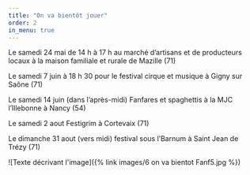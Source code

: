 ```yaml
---
title: "On va bientôt jouer"
order: 2
in_menu: true
---
```

Le samedi 24 mai de 14 h à 17 h au marché d’artisans et de producteurs locaux à la maison familiale et rurale de Mazille (71)

Le samedi 7 juin à 18 h 30 pour le festival cirque et musique à Gigny sur Saône (71)

Le samedi 14 juin (dans l’après-midi) Fanfares et spaghettis à la MJC l’Illebonne à Nancy (54)

Le samedi 2 aout Festigrim à Cortevaix (71)

Le dimanche 31 aout (vers midi) festival sous l’Barnum à Saint Jean de Trézy (71)



![Texte décrivant l'image]({% link images/6 on va bientot Fanf5.jpg %}) 